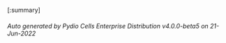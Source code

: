 






[:summary]

###### Auto generated by Pydio Cells Enterprise Distribution v4.0.0-beta5 on 21-Jun-2022

